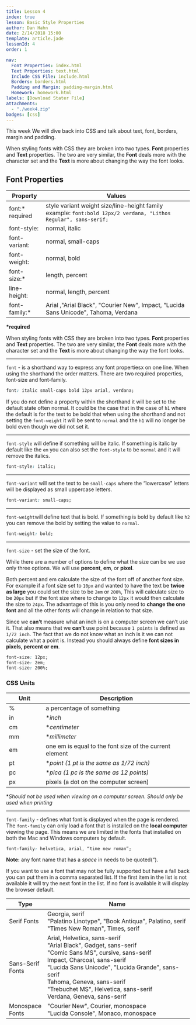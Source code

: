 ```yaml
---
title: Lesson 4
index: true
lesson: Basic Style Properties
author: Dan Hahn
date: 2/14/2018 15:00
template: article.jade
lessonId: 4
order: 1

nav:
  Font Properties: index.html
  Text Properties: text.html
  Include CSS File: include.html
  Borders: borders.html
  Padding and Margin: padding-margin.html
  Homework: homework.html
labels: [Download Stater File]
attachments:
  - "./week4.zip"
badges: [css]
---
```


This week We will dive back into CSS and talk about text, font, borders, margin and padding.

<span class="more"></span>

When styling fonts with CSS they are broken into two types. **Font** properties and **Text** properties. The two are very similar, the **Font** deals more with the character set and the **Text** is more about changing the way the font looks.

## Font Properties

| Property             | Values                                                                                                              |
| -------------------- | ------------------------------------------------------------------------------------------------------------------- |
| font:\* <br>required | style variant weight size/line-height family<br> example: `font:bold 12px/2 verdana, "Lithos Regular", sans-serif;` |
| font-style:          | normal, italic                                                                                                      |
| font-variant:        | normal, small-caps                                                                                                  |
| font-weight:         | normal, bold                                                                                                        |
| font-size:\*         | length, percent                                                                                                     |
| line-height:         | normal, length, percent                                                                                             |
| font-family:\*       | Arial ,"Arial Black", "Courier New", Impact, "Lucida Sans Unicode", Tahoma, Verdana                                 |

**\*required**

When styling fonts with CSS they are broken into two types. **Font** properties and **Text** properties. The two are very similar, the **Font** deals more with the character set and the **Text** is more about changing the way the font looks.

---

`font` - is a shorthand way to express any font propertiesx on one line. When using the shorthand the order matters. There are two required properties, font-size and font-family.

```css
font: italic small-caps bold 12px arial, verdana;
```

If you do not define a property within the shorthand it will be set to the default state often normal. It could be the case that in the case of `h1` where the default is for the text to be bold that when using the shorthand and not setting the `font-weight` it will be sent to `normal` and the `h1` will no longer be bold even though we did not set it.

---

`font-style` will define if something will be italic. If something is italic by default like the `em` you can also set the `font-style` to be `normal` and it will remove the italics.

```css
font-style: italic;
```

---

`font-variant` will set the text to be `small-caps` where the “lowercase” letters will be displayed as small uppercase letters.

```css
font-variant: small-caps;
```

---

`font-weight`will define text that is bold. If something is bold by default like `h2` you can remove the bold by setting the value to `normal`.

```css
font-weight: bold;
```

---

`font-size` - set the size of the font.

While there are a number of options to define what the size can be we use only three options. We will use **percent**, **em**, or **pixel**.

Both percent and em calculate the size of the font off of another font size. For example if a font size set to `10px` and wanted to have the text be **twice as large** you could set the size to be `2em` or `200%`, This will calculate size to be `20px` but if the font size where to change to `12px` it would then calculate the size to `24px`. The advantage of this is you only need to **change the one font** and all the other fonts will change in relation to that size.

Since we **can’t** measure what an inch is on a computer screen we can’t use it. That also means that we **can’t** use point because `1 points` is defined as `1/72 inch`. The fact that we do not know what an inch is it we can not calculate what a point is. Instead you should always define **font sizes in pixels, percent or em**.

```css
font-size: 12px;
font-size: 2em;
font-size: 200%;
```

### CSS Units

| Unit | Description                                             |
| ---- | ------------------------------------------------------- |
| %    | a percentage of something                               |
| in   | \*_inch_                                                |
| cm   | \*_centimeter_                                          |
| mm   | \*_millimeter_                                          |
| em   | one em is equal to the font size of the current element |
| pt   | \*_point (1 pt is the same as 1/72 inch)_               |
| pc   | \*_pica (1 pc is the same as 12 points)_                |
| px   | pixels (a dot on the computer screen)                   |

\*_Should not be used when viewing on a computer screen. Should only be used when printing_

---

`font-family` - defines what font is displayed when the page is rendered. The `font-family` can only load a font that is installed on the **local computer** viewing the page. This means we are limited in the fonts that installed on both the Mac and Windows computers by default.

```css
font-family: helvetica, arial, “time new roman”;
```

**Note:** any font name that has a _space_ in needs to be quoted(“).

If you want to use a font that may not be fully supported but have a fall back you can put them in a comma separated list. If the first item in the list is not available it will try the next font in the list. If no font is available it will display the browser default.

| Type             | Name                                                                                                                                                                                                                                                                                                   |
| ---------------- | ------------------------------------------------------------------------------------------------------------------------------------------------------------------------------------------------------------------------------------------------------------------------------------------------------ |
| Serif Fonts      | Georgia, serif<br>"Palatino Linotype", "Book Antiqua", Palatino, serif<br>"Times New Roman", Times, serif                                                                                                                                                                                              |
| Sans-Serif Fonts | Arial, Helvetica, sans-serif <br>"Arial Black", Gadget, sans-serif<br>"Comic Sans MS", cursive, sans-serif<br>Impact, Charcoal, sans-serif<br>"Lucida Sans Unicode", "Lucida Grande", sans-serif<br>Tahoma, Geneva, sans-serif<br>"Trebuchet MS", Helvetica, sans-serif<br>Verdana, Geneva, sans-serif |
| Monospace Fonts  | "Courier New", Courier, monospace<br>"Lucida Console", Monaco, monospace                                                                                                                                                                                                                               |

<style>
table tr td:nth-child(1){width:20%}
td .label {margin-right: 4px;cursor: pointer;}
</style>

<script src="lesson5.js"></script>
